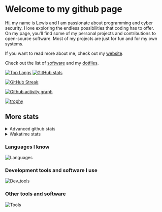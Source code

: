 # Welcome to my github page
Hi, my name is Lewis and I am passionate about programming and cyber security. I love exploring the endless possibilities that coding has to offer. On my page, you'll find some of my personal projects and contributions to open-source software. Most of my projects are just for fun and for my own systems.

If you want to read more about me, check out my [website](https://awesomelewis2007.github.io/).

Check out the list of [software](https://github.com/awesomelewis2007/awesomelewis2007/blob/master/software.md) and my [dotfiles](https://github.com/awesomelewis2007/dotfiles).



[![Top Langs](https://github-readme-stats.vercel.app/api/top-langs/?username=awesomelewis2007&hide=html,css,jupyter%20notebook&langs_count=10&layout=compact&theme=transparent&exclude_repo=GPT-code-repository)](https://github.com/anuraghazra/github-readme-stats) [![GitHub stats](https://github-readme-stats.vercel.app/api?username=awesomelewis2007&show_icons=true&theme=transparent)](https://github.com/anuraghazra/github-readme-stats)

[![GitHub Streak](https://streak-stats.demolab.com?user=Awesomelewis2007&theme=transparent)](https://git.io/streak-stats)

[![Github activity graph](https://github-readme-activity-graph.vercel.app/graph?username=awesomelewis2007&theme=github-compact&area=true)](https://github.com/ashutosh00710/github-readme-activity-graph)

[![trophy](https://github-profile-trophy.vercel.app/?username=awesomelewis2007&theme=darkhub)](https://github.com/ryo-ma/github-profile-trophy)

## More stats
<details close>
<summary>Advanced github stats</summary>
<br>
  
![Metrics](https://raw.githubusercontent.com/awesomelewis2007/awesomelewis2007/master/github-metrics.svg)
  
</details>

<details close>
<summary>Wakatime stats</summary>
<br>

<!--START_SECTION:waka-->

```txt
Python              34 mins         █████▒░░░░░░░░░░░░░░░░░░░   20.90 %
Other               34 mins         █████░░░░░░░░░░░░░░░░░░░░   20.59 %
Markdown            24 mins         ███▓░░░░░░░░░░░░░░░░░░░░░   14.44 %
JavaScript          9 mins          █▒░░░░░░░░░░░░░░░░░░░░░░░   05.68 %
CSV                 7 mins          █▒░░░░░░░░░░░░░░░░░░░░░░░   04.70 %
Bash                7 mins          █▒░░░░░░░░░░░░░░░░░░░░░░░   04.68 %
YAML                7 mins          █░░░░░░░░░░░░░░░░░░░░░░░░   04.45 %
INI                 7 mins          █░░░░░░░░░░░░░░░░░░░░░░░░   04.39 %
Docker              6 mins          █░░░░░░░░░░░░░░░░░░░░░░░░   03.89 %
Rust                6 mins          █░░░░░░░░░░░░░░░░░░░░░░░░   03.70 %
C++                 5 mins          ▓░░░░░░░░░░░░░░░░░░░░░░░░   03.25 %
HTML                4 mins          ▓░░░░░░░░░░░░░░░░░░░░░░░░   02.92 %
Text                2 mins          ▒░░░░░░░░░░░░░░░░░░░░░░░░   01.66 %
C                   2 mins          ▒░░░░░░░░░░░░░░░░░░░░░░░░   01.42 %
Makefile            2 mins          ▒░░░░░░░░░░░░░░░░░░░░░░░░   01.32 %
```

<!--END_SECTION:waka-->
</details>

### Languages I know
![Languages](https://skillicons.dev/icons?i=python,cpp,cs,c,javascript,nodejs,dotnet,bash,css,html,rust)
### Development tools and software I use
![Dev_tools](https://skillicons.dev/icons?i=git,docker,github,googlecloud,vscode,visualstudio,raspberrypi,linux,powershell,replit)
### Other tools and software
![Tools](https://skillicons.dev/icons?i=blender,ps,pr,ai,xd,figma)
